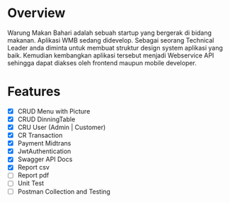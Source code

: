 # Overview
Warung Makan Bahari adalah sebuah startup yang bergerak di bidang makanan. Aplikasi WMB sedang didevelop. Sebagai seorang Technical Leader anda diminta untuk membuat struktur design system aplikasi yang baik. Kemudian kembangkan aplikasi tersebut menjadi Webservice API sehingga dapat diakses oleh frontend maupun mobile developer.

# Features
- [x] CRUD Menu with Picture
- [x] CRUD DinningTable
- [x] CRU User (Admin | Customer)
- [x] CR Transaction
- [x] Payment Midtrans
- [x] JwtAuthentication
- [x] Swagger API Docs
- [x] Report csv
- [ ] Report pdf
- [ ] Unit Test
- [ ] Postman Collection and Testing